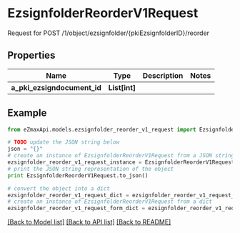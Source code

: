 # EzsignfolderReorderV1Request

Request for POST /1/object/ezsignfolder/{pkiEzsignfolderID}/reorder

## Properties
Name | Type | Description | Notes
------------ | ------------- | ------------- | -------------
**a_pki_ezsigndocument_id** | **List[int]** |  | 

## Example

```python
from eZmaxApi.models.ezsignfolder_reorder_v1_request import EzsignfolderReorderV1Request

# TODO update the JSON string below
json = "{}"
# create an instance of EzsignfolderReorderV1Request from a JSON string
ezsignfolder_reorder_v1_request_instance = EzsignfolderReorderV1Request.from_json(json)
# print the JSON string representation of the object
print EzsignfolderReorderV1Request.to_json()

# convert the object into a dict
ezsignfolder_reorder_v1_request_dict = ezsignfolder_reorder_v1_request_instance.to_dict()
# create an instance of EzsignfolderReorderV1Request from a dict
ezsignfolder_reorder_v1_request_form_dict = ezsignfolder_reorder_v1_request.from_dict(ezsignfolder_reorder_v1_request_dict)
```
[[Back to Model list]](../README.md#documentation-for-models) [[Back to API list]](../README.md#documentation-for-api-endpoints) [[Back to README]](../README.md)


